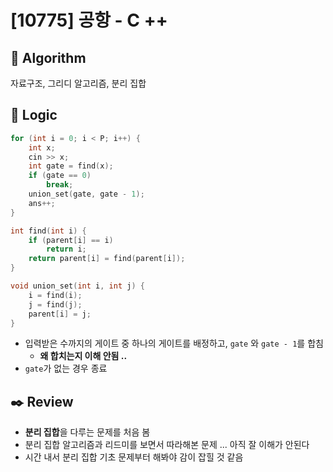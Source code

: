 # [10775] 공항 - C ++

## :pushpin: **Algorithm**

자료구조, 그리디 알고리즘, 분리 집합

## :round_pushpin: **Logic**

```c++
for (int i = 0; i < P; i++) {
    int x;
    cin >> x;
    int gate = find(x);
    if (gate == 0)
        break;
    union_set(gate, gate - 1);
    ans++;
}

int find(int i) {
    if (parent[i] == i)
        return i;
    return parent[i] = find(parent[i]);
}

void union_set(int i, int j) {
	i = find(i);
	j = find(j);
	parent[i] = j;
}
```

- 입력받은 수까지의 게이트 중 하나의 게이트를 배정하고, `gate` 와 `gate - 1`를 합침
  - **왜 합치는지 이해 안됨 ..**
- `gate`가 없는 경우 종료

## :black_nib: **Review**

- **분리 집합**을 다루는 문제를 처음 봄
- 분리 집합 알고리즘과 리드미를 보면서 따라해본 문제 ... 아직 잘 이해가 안된다
- 시간 내서 분리 집합 기초 문제부터 해봐야 감이 잡힐 것 같음